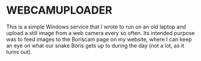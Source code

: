 # WEBCAMUPLOADER

This is a simple Windows service that I wrote to run on an old laptop and upload a still image from a web camera every so often. Its intended purpose was to feed images to the Boriscam page on my website, where I can keep an eye on what our snake Boris gets up to during the day (not a lot, as it turns out).
